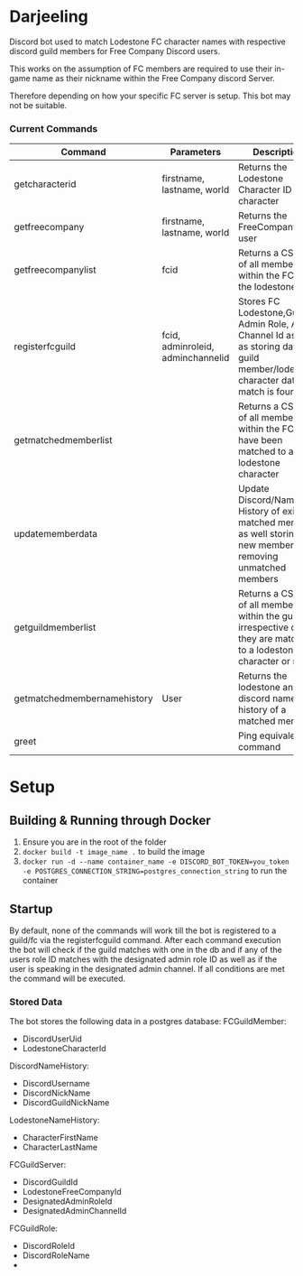 # Darjeeling

Discord bot used to match Lodestone FC character names with respective discord guild members for Free Company Discord users.

This works on the assumption of FC members are required to use their in-game name as their nickname within the Free Company discord Server.

Therefore depending on how your specific FC server is setup. This bot may not be suitable.



### Current Commands

| Command           | Parameters                        | Description                                                                                                                                  |
|-------------------|-----------------------------------|----------------------------------------------------------------------------------------------------------------------------------------------|
| getcharacterid    | firstname, lastname, world        | Returns the Lodestone Character ID of a character                                                                                            |
| getfreecompany    | firstname, lastname, world        | Returns the FreeCompany of a user                                                                                                            |
| getfreecompanylist | fcid                              | Returns a CSV list of all members within the FC from the lodestone                                                                           |
| registerfcguild   | fcid, adminroleid, adminchannelid | Stores FC Lodestone,Guild, Admin Role, Admin Channel Id as well as storing data of guild member/lodestone character data if a match is found |
| getmatchedmemberlist |                                   | Returns a CSV list of all members within the FC that have been matched to a lodestone character                                              |
| updatememberdata|    | Update Discord/Name History of existing matched members as well storing any new members and removing unmatched members                       |
| getguildmemberlist| | Returns a CSV list of all members within the guild irrespective of if they are matched to a lodestone character or not                       |
| getmatchedmembernamehistory | User | Returns the lodestone and discord name history of a matched member                                                                           |
| greet |                                               | Ping equivalent command                                                                                                                      

# Setup

## Building & Running through Docker
1. Ensure you are in the root of the folder
2. ``docker build -t image_name .`` to build the image
3. ``docker run -d --name container_name -e DISCORD_BOT_TOKEN=you_token -e POSTGRES_CONNECTION_STRING=postgres_connection_string`` to run the container

## Startup
By default, none of the commands will work till the bot is registered to a guild/fc via the registerfcguild command. After each command execution the bot
will check if the guild matches with one in the db and if any of the users role ID matches with the designated admin role ID as well as if the user is speaking
in the designated admin channel. If all conditions are met the command will be executed.

### Stored Data
The bot stores the following data in a postgres database:
FCGuildMember:
- DiscordUserUid
- LodestoneCharacterId

DiscordNameHistory:
- DiscordUsername
- DiscordNickName
- DiscordGuildNickName

LodestoneNameHistory:
- CharacterFirstName
- CharacterLastName

FCGuildServer:
- DiscordGuildId
- LodestoneFreeCompanyId
- DesignatedAdminRoleId
- DesignatedAdminChannelId

FCGuildRole:
- DiscordRoleId
- DiscordRoleName
- 



